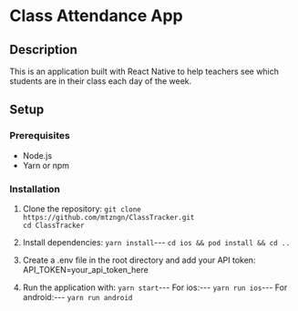 # Class Attendance App

## Description

This is an application built with React Native to help teachers see which students are in their class each day of the week.

## Setup

### Prerequisites

- Node.js
- Yarn or npm

### Installation

1. Clone the repository:
   `git clone https://github.com/mtzngn/ClassTracker.git`<br>
   `cd ClassTracker`

2. Install dependencies:
   `yarn install`---
   `cd ios && pod install && cd ..`

3. Create a .env file in the root directory and add your API token:
   API_TOKEN=your_api_token_here

4. Run the application with:
   `yarn start`---
   For ios:---
   `yarn run ios`---
   For android:---
   `yarn run android`
